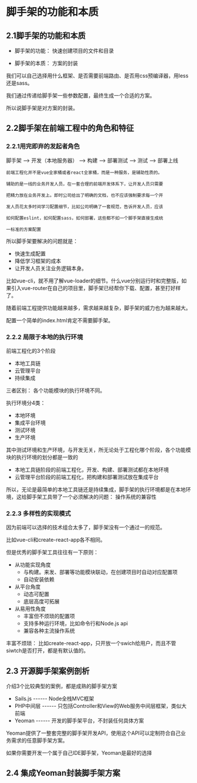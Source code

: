 # 脚手架的功能和本质


## 2.1脚手架的功能和本质

- 脚手架的功能： 快速创建项目的文件和目录

- 脚手架的本质： 方案的封装

我们可以自己选择用什么框架、是否需要前端路由、是否用css预编译器，用less还是sass。

我们通过传递给脚手架一些参数配置，最终生成一个合适的方案。

所以说脚手架是对方案的封装。

## 2.2脚手架在前端工程中的角色和特征

### 2.2.1用完即弃的发起者角色

脚手架 --> 开发（本地服务器） --> 构建 --> 部署测试 --> 测试 --> 部署上线


```
前端工程化并不是vue全家桶或者react全家桶，而是一种服务，是辅助性质的。

辅助的是一线的业务开发人员，在一套合理的前端开发体系下，让开发人员只需要

把精力放在业务开发上。即时公司给出了明确的文档，也不应该强制要求每一个开

发人员花太多时间学习配置细节，比如公司明确了一套规范，告诉开发人员，应该

如何配置eslint，如何配置sass，如何部署，这些都不如一个脚手架直接生成统

一标准的方案配置
```


所以脚手架要解决的问题就是：

- 快速生成配置
- 降低学习框架的成本
- 让开发人员关注业务逻辑本身。

比如vue-cli，就不用了解vue-loader的细节。什么vue分别运行时和完整版，如果引入vue-router在自己的项目里，脚手架已经帮你下载、配置，甚至打好样了。

随着前端工程提供功能越来越多，需求越来越复杂，脚手架的威力也为越来越大。

配置一个简单的index.html肯定不需要脚手架。


### 2.2.2 局限于本地的执行环境

前端工程化的3个阶段

- 本地工具链
- 云管理平台
- 持续集成

三者区别： 各个功能模块的执行环境不同。

执行环境分4类：

- 本地环境
- 集成平台环境
- 测试环境
- 生产环境

其中测试环境和生产环境，与开发无关，所无论处于工程化哪个阶段，各个功能模块的执行环境的划分都是一致的

- 本地工具链阶段的前端工程化，开发、构建、部署测试都在本地环境
- 云管理平台阶段的前端工程化，把构建和部署测试放在集成平台

所以，无论是最简单的本地工具链还是持续集成，脚手架的执行环境都是在本地环境，这给脚手架工具带了一个必须解决的问题： 操作系统的兼容性

### 2.2.3 多样性的实现模式

因为前端可以选择的技术组合太多了，脚手架没有一个通过一的规范。

比如vue-cli和create-react-app各不相同。

但是优秀的脚手架工具往往有一下原则：

- 从功能实现角度
    + 与构建。来发、部署等功能模块联动，在创建项目时自动对应配置项
    + 自动安装依赖
- 从平台角度
    + 动态可配置
    + 底层高度可拓展
- 从易用性角度
    + 丰富但不烦琐的配置项
    + 支持多种运行环境，比如命令行和Node.js api
    + 兼容各种主流操作系统

丰富不烦琐： 比如create-react-app，只开放一个swich给用户，而且不管siwtch是否打开，都是有默认值的。

## 2.3 开源脚手架案例剖析

介绍3个比较典型的案例，都是成熟的脚手架方案

- Sails.js ------ Node全栈MVC框架
- PHP中间层 ------ 只包括Controller和View的Web服务中间层框架，类似大前端
- Yeoman  ------ 开发的脚手架平台，不封装任何具体方案



Yeoman提供了一整套完整的脚手架开发API，使用这个API可以定制符合自己业务需求的任意脚手架方案。

如果你需要开发一个属于自己IDE脚手架，Yeoman是最好的选择

## 2.4 集成Yeoman封装脚手架方案
